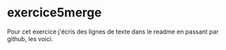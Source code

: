 # exercice5merge

Pour cet exercice j'écris des lignes de texte dans le readme en passant par github, les voici.
